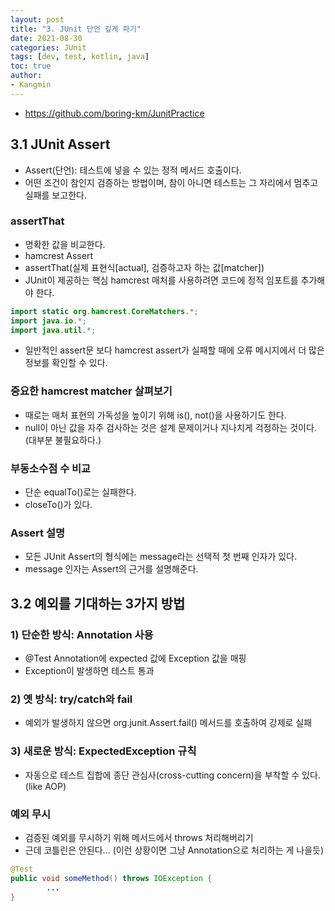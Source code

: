 ```yaml
---
layout: post
title: "3. JUnit 단언 깊게 파기"
date: 2021-08-30
categories: JUnit
tags: [dev, test, kotlin, java]
toc: true
author:
- Kangmin
---
```


- https://github.com/boring-km/JunitPractice

## 3.1 JUnit Assert
- Assert(단언): 테스트에 넣을 수 있는 정적 메서드 호출이다.
- 어떤 조건이 참인지 검증하는 방법이며, 참이 아니면 테스트는 그 자리에서 멈추고 실패를 보고한다.

### assertThat
- 명확한 값을 비교한다.
- hamcrest Assert
- assertThat(실제 표현식[actual], 검증하고자 하는 값[matcher])
- JUnit이 제공하는 핵심 hamcrest 매처를 사용하려면 코드에 정적 임포트를 추가해야 한다.

```java
import static org.hamcrest.CoreMatchers.*;
import java.io.*;
import java.util.*;
```

- 일반적인 assert문 보다 hamcrest assert가 실패할 때에 오류 메시지에서 더 많은 정보를 확인할 수 있다.

### 중요한 hamcrest matcher 살펴보기
- 때로는 매처 표현의 가독성을 높이기 위해 is(), not()을 사용하기도 한다.
- null이 아닌 값을 자주 검사하는 것은 설계 문제이거나 지나치게 걱정하는 것이다. (대부분 불필요하다.)

### 부동소수점 수 비교
- 단순 equalTo()로는 실패한다.
- closeTo()가 있다.

### Assert 설명
- 모든 JUnit Assert의 형식에는 message라는 선택적 첫 번째 인자가 있다.
- message 인자는 Assert의 근거를 설명해준다.

## 3.2 예외를 기대하는 3가지 방법

### 1) 단순한 방식: Annotation 사용
- @Test Annotation에 expected 값에 Exception 값을 매핑
- Exception이 발생하면 테스트 통과

### 2) 옛 방식: try/catch와 fail
- 예외가 발생하지 않으면 org.junit.Assert.fail() 메서드를 호출하여 강제로 실패

### 3) 새로운 방식: ExpectedException 규칙
- 자동으로 테스트 집합에 종단 관심사(cross-cutting concern)을 부착할 수 있다. (like AOP)

### 예외 무시
- 검증된 예외를 무시하기 위해 메서드에서 throws 처리해버리기
- 근데 코틀린은 안된다... (이런 상황이면 그냥 Annotation으로 처리하는 게 나을듯)

```java
@Test
public void someMethod() throws IOException {
        ...
}
```

